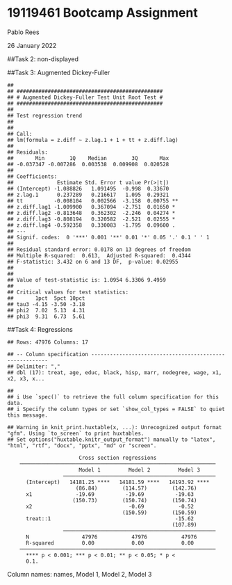 19119461 Bootcamp Assignment
================
Pablo Rees

26 January 2022

\#\#Task 2: non-displayed

\#\#Task 3: Augmented Dickey-Fuller

    ## 
    ## ############################################### 
    ## # Augmented Dickey-Fuller Test Unit Root Test # 
    ## ############################################### 
    ## 
    ## Test regression trend 
    ## 
    ## 
    ## Call:
    ## lm(formula = z.diff ~ z.lag.1 + 1 + tt + z.diff.lag)
    ## 
    ## Residuals:
    ##       Min        1Q    Median        3Q       Max 
    ## -0.037347 -0.007286  0.003538  0.009908  0.020528 
    ## 
    ## Coefficients:
    ##              Estimate Std. Error t value Pr(>|t|)   
    ## (Intercept) -1.088826   1.091495  -0.998  0.33670   
    ## z.lag.1      0.237289   0.216617   1.095  0.29321   
    ## tt          -0.008104   0.002566  -3.158  0.00755 **
    ## z.diff.lag1 -1.009900   0.367094  -2.751  0.01650 * 
    ## z.diff.lag2 -0.813648   0.362302  -2.246  0.04274 * 
    ## z.diff.lag3 -0.808194   0.320582  -2.521  0.02555 * 
    ## z.diff.lag4 -0.592358   0.330083  -1.795  0.09600 . 
    ## ---
    ## Signif. codes:  0 '***' 0.001 '**' 0.01 '*' 0.05 '.' 0.1 ' ' 1
    ## 
    ## Residual standard error: 0.0178 on 13 degrees of freedom
    ## Multiple R-squared:  0.613,  Adjusted R-squared:  0.4344 
    ## F-statistic: 3.432 on 6 and 13 DF,  p-value: 0.02955
    ## 
    ## 
    ## Value of test-statistic is: 1.0954 6.3306 9.4959 
    ## 
    ## Critical values for test statistics: 
    ##       1pct  5pct 10pct
    ## tau3 -4.15 -3.50 -3.18
    ## phi2  7.02  5.13  4.31
    ## phi3  9.31  6.73  5.61

\#\#Task 4: Regressions

    ## Rows: 47976 Columns: 17

    ## -- Column specification --------------------------------------------------------
    ## Delimiter: ","
    ## dbl (17): treat, age, educ, black, hisp, marr, nodegree, wage, x1, x2, x3, x...

    ## 
    ## i Use `spec()` to retrieve the full column specification for this data.
    ## i Specify the column types or set `show_col_types = FALSE` to quiet this message.

    ## Warning in knit_print.huxtable(x, ...): Unrecognized output format "gfm". Using `to_screen` to print huxtables.
    ## Set options("huxtable.knitr_output_format") manually to "latex", "html", "rtf", "docx", "pptx", "md" or "screen".

                           Cross section regressions                            
        ───────────────────────────────────────────────────────────────
                           Model 1         Model 2         Model 3     
                      ─────────────────────────────────────────────────
          (Intercept)   14181.25 ****   14181.59 ****   14193.92 ****  
                          (86.84)        (114.57)        (142.76)      
          x1              -19.69          -19.69          -19.63       
                         (150.73)        (150.74)        (150.74)      
          x2                               -0.69           -0.52       
                                         (150.59)        (150.59)      
          treat::1                                        -15.62       
                                                         (107.89)      
                      ─────────────────────────────────────────────────
          N                 47976           47976           47976      
          R-squared         0.00            0.00            0.00       
        ───────────────────────────────────────────────────────────────
          **** p < 0.001; *** p < 0.01; ** p < 0.05; * p <             
          0.1.                                                         

Column names: names, Model 1, Model 2, Model 3

